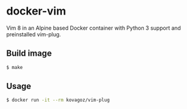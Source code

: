 # docker-vim
Vim 8 in an Alpine based Docker container with Python 3 support and preinstalled vim-plug.

## Build image

```sh
$ make
```

## Usage

```sh
$ docker run -it --rm kovagoz/vim-plug
```

